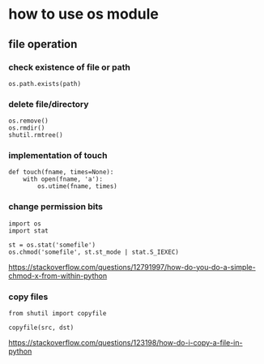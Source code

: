 # how to use os module

## file operation

### check existence of file or path

```
os.path.exists(path)
```

### delete file/directory

	os.remove()
	os.rmdir()
	shutil.rmtree()

### implementation of touch

	def touch(fname, times=None):
		with open(fname, 'a'):
			os.utime(fname, times)

### change permission bits

```
import os
import stat

st = os.stat('somefile')
os.chmod('somefile', st.st_mode | stat.S_IEXEC)
```

https://stackoverflow.com/questions/12791997/how-do-you-do-a-simple-chmod-x-from-within-python


### copy files

```
from shutil import copyfile

copyfile(src, dst)
```

https://stackoverflow.com/questions/123198/how-do-i-copy-a-file-in-python
